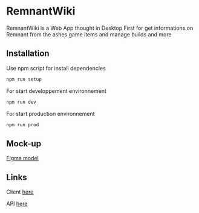 # RemnantWiki

RemnantWiki is a Web App thought in Desktop First for get informations on Remnant from the ashes game items and manage builds and more

## Installation

Use npm script for install dependencies

```bash
npm run setup
```

For start developpement environnement

```bash
npm run dev
```

For start production environnement

```bash
npm run prod
```

## Mock-up

[Figma model](https://www.figma.com/file/AGeAX3HVhKHLsmz7bdQ9za/RemnantWiki?type=design&node-id=101-135&t=DA4jrxcGG8d0YIvg-0)

## Links 

Client [here](https://remnant-client.onrender.com)

API [here](https://remnant-api.onrender.com)
